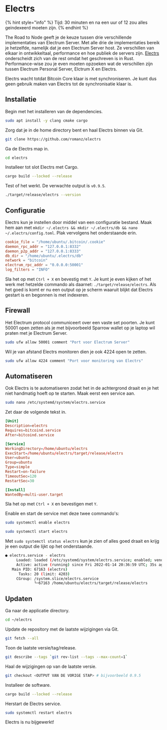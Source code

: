 # Electrs

{% hint style="info" %}
Tijd: 30 minuten en na een uur of 12 zou alles geindexeerd moeten zijn.
{% endhint %}

The Road to Node geeft je de keuze tussen drie verschillende implementaties van Electrum Server. Met alle drie de implementaties bereik je hetzelfde, namelijk dat je een Electrum Server host. Ze verschillen van elkaar in ontwikkeltaal, performance en hoe publiek de servers zijn. [Electrs](https://github.com/romanz/electrs/) onderscheidt zich van de rest omdat het geschreven is in Rust. Performance-wise zou je even moeten opzoeken wat de verschillen zijn tussen Electrum Personal Server, Elctrum X en Electrs.

Electrs wacht totdat Bitcoin Core klaar is met synchroniseren. Je kunt dus geen gebruik maken van Electrs tot de synchronisatie klaar is.

## Installatie

Begin met het installeren van de dependencies.

```bash
sudo apt install -y clang cmake cargo
```

Zorg dat je in de home directory bent en haal Electrs binnen via Git.

```bash
git clone https://github.com/romanz/electrs
```

Ga de Electrs map in.

```bash
cd electrs
```

Installeer tot slot Electrs met Cargo.

```bash
cargo build --locked --release
```

Test of het werkt. De verwachte output is `v0.9.5`.

```bash
./target/release/electrs --version
```

## Configuratie

Electrs kun je instellen door middel van een configuratie bestand. Maak hem aan met `mkdir ~/.electrs && mkdir ~/.electrs/db && nano ~/.electrs/config.toml`. Plak vervolgens het onderstaande erin.

```toml
cookie_file = "/home/ubuntu/.bitcoin/.cookie"
daemon_rpc_addr = "127.0.0.1:8332"
daemon_p2p_addr = "127.0.0.1:8333"
db_dir = "/home/ubuntu/.electrs/db"
network = "bitcoin"
electrum_rpc_addr = "0.0.0.0:50001"
log_filters = "INFO"
```

Sla het op met `Ctrl + X` en bevestig met `Y`. Je kunt je even kijken of het werk met hetzelde commando als daarnet: `./target/release/electrs`. Als het goed is komt er nu een output op je scherm waaruit blijkt dat Electrs gestart is en begonnen is met indexeren.

## Firewall

Het Electrum protocol communiceert over een vaste set poorten. Je kunt 50001 open zetten als je met bijvoorbeeld Sparrow wallet op je laptop wil praten met je Electrum Server.

```bash
sudo ufw allow 50001 comment "Port voor Electrum Server"
```

Wil je van afstand Electrs monitoren dien je ook 4224 open te zetten.

```bash
sudo ufw allow 4224 comment "Port voor monitoring van Electrs"
```

## Automatiseren

Ook Electrs is te automatiseren zodat het in de achtergrond draait en je het niet handmatig hoeft op te starten. Maak eerst een service aan.

```bash
sudo nano /etc/systemd/system/electrs.service
```

Zet daar de volgende tekst in.

```toml
[Unit]
Description=electrs
Requires=bitcoind.service
After=bitcoind.service

[Service]
WorkingDirectory=/home/ubuntu/electrs
ExecStart=/home/ubuntu/electrs/target/release/electrs
User=ubuntu
Group=ubuntu
Type=simple
Restart=on-failure
TimeoutSec=120
RestartSec=30

[Install]
WantedBy=multi-user.target
```

Sla het op met `Ctrl + X` en bevestigen met `Y`.

Enable en start de service met deze twee commando's:

```bash
sudo systemctl enable electrs

sudo systemctl start electrs
```

Met `sudo systemctl status electrs` kun je zien of alles goed draait en krijg je een output die lijkt op het onderstaande.

```bash
● electrs.service - electrs
     Loaded: loaded (/etc/systemd/system/electrs.service; enabled; vendor preset: enabled)
     Active: active (running) since Fri 2022-01-14 20:36:59 UTC; 35s ago
   Main PID: 67163 (electrs)
      Tasks: 20 (limit: 4203)
     CGroup: /system.slice/electrs.service
             └─67163 /home/ubuntu/electrs/target/release/electrs
```

## Updaten

Ga naar de applicatie directory.

```bash
cd ~/electrs
```

Update de repository met de laatste wijzigingen via Git.

```bash
git fetch --all
```

Toon de laatste versie/tag/release.

```bash
git describe --tags `git rev-list --tags --max-count=1`
```

Haal de wijzigingen op van de laatste versie.

```bash
git checkout <OUTPUT VAN DE VORIGE STAP> # bijvoorbeeld 0.9.5
```

Installeer de software.

```bash
cargo build --locked --release
```

Herstart de Electrs service.

```bash
sudo systemctl restart electrs
```

Electrs is nu bijgewerkt!